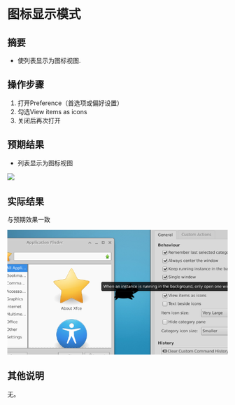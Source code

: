 # 图标显示模式

## 摘要

- 使列表显示为图标视图.

## 操作步骤

1. 打开Preference（首选项或偏好设置）
2. 勾选View items as icons
3. 关闭后再次打开

## 预期结果

- 列表显示为图标视图

![](./img/%E5%9B%BE%E6%A0%87%E6%98%BE%E7%A4%BA%E6%A8%A1%E5%BC%8F.png)

## 实际结果

与预期效果一致

![图标显示模式-1](./img/图标显示模式-1.png)

## 其他说明

无。
